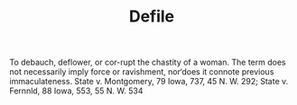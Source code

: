 ---
title: Defile
letter: D
permalink: "/definitions/bld-defile.html"
body: To debauch, deflower, or cor-rupt the chastity of a woman. The term does not
  necessarily imply force or ravishment, nor‘does it connote previous immaculateness.
  State v. Montgomery, 79 Iowa, 737, 45 N. W. 292; State v. Fernnld, 88 Iowa, 553,
  55 N. W. 534
published_at: '2018-07-07'
source: Black's Law Dictionary 2nd Ed (1910)
layout: post
---